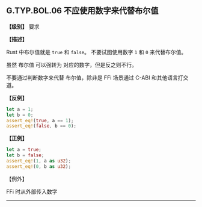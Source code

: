 ## G.TYP.BOL.06  不应使用数字来代替布尔值

**【级别】** 要求

**【描述】**

Rust 中布尔值就是 `true`  和 `false`。 不要试图使用数字 `1` 和 `0` 来代替布尔值。

虽然 布尔值 可以强转为 对应的数字，但是反之则不行。

不要通过判断数字来代替 布尔值，除非是 FFi 场景通过 C-ABI 和其他语言打交道。

**【反例】**

```rust
let a = 1;
let b = 0;
assert_eq!(true, a == 1);  
assert_eq!(false, b == 0);
```

**【正例】**

```rust
let a = true;
let b = false;
assert_eq!(1, a as u32);
assert_eq!(0, b as u32);
```

【例外】

FFi 时从外部传入数字

---
